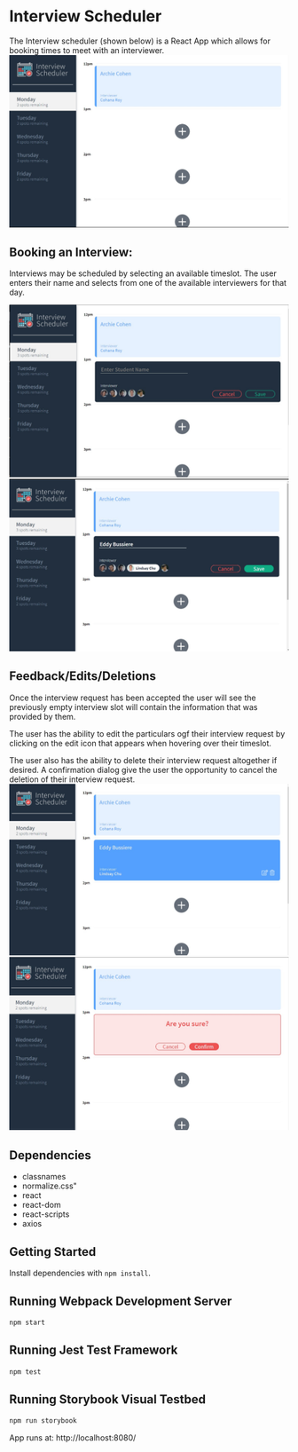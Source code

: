 # Interview Scheduler

The Interview scheduler (shown below) is a React App which allows for booking times to meet with an interviewer.
![enter image description here](./docs/scheduler_01.jpg)

## Booking an Interview:

Interviews may be scheduled by selecting an available timeslot. The user enters their name and selects from one of the available interviewers for that day.

![enter image description here](./docs/scheduler_02.jpg)
![enter image description here](./docs/scheduler_03.jpg)

## Feedback/Edits/Deletions

Once the interview request has been accepted the user will see the previously empty interview slot will contain the information that was provided by them.

The user has the ability to edit the particulars ogf their interview request by clicking on the edit icon that appears when hovering over their timeslot.

The user also has the ability to delete their interview request altogether if desired. A confirmation dialog give the user the opportunity to cancel the deletion of their interview request.
![enter image description here](./docs/scheduler_04.jpg)
![enter image description here](./docs/scheduler_05.jpg)

## Dependencies

- classnames
- normalize.css"
- react
- react-dom
- react-scripts
- axios

## Getting Started

Install dependencies with `npm install`.

## Running Webpack Development Server

```sh
npm start
```

## Running Jest Test Framework

```sh
npm test
```

## Running Storybook Visual Testbed

```sh
npm run storybook
```

App runs at: http://localhost:8080/
